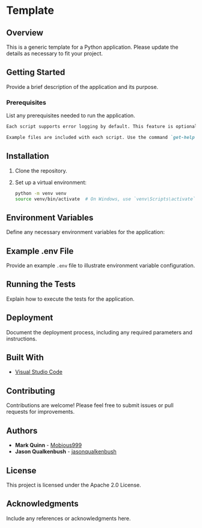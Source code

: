 # Template

## Overview

This is a generic template for a Python application. Please update the details as necessary to fit your project.

## Getting Started

Provide a brief description of the application and its purpose.

### Prerequisites

List any prerequisites needed to run the application.

```markdown
Each script supports error logging by default. This feature is optional and can be enabled for debugging purposes.

Example files are included with each script. Use the command `get-help <scriptname>` to view examples.
```

## Installation

1. Clone the repository.
2. Set up a virtual environment:

   ```bash
   python -m venv venv
   source venv/bin/activate  # On Windows, use `venv\Scripts\activate`

   ```

## Environment Variables

Define any necessary environment variables for the application:


## Example .env File

Provide an example `.env` file to illustrate environment variable configuration.

## Running the Tests

Explain how to execute the tests for the application.

## Deployment

Document the deployment process, including any required parameters and instructions.

## Built With

- [Visual Studio Code](https://code.visualstudio.com/)

## Contributing

Contributions are welcome! Please feel free to submit issues or pull requests for improvements.

## Authors

- **Mark Quinn** - [Mobious999](https://github.com/mobious999)
- **Jason Qualkenbush** - [jasonqualkenbush](https://github.com/jasonqualkenbush)

## License

This project is licensed under the Apache 2.0 License.

## Acknowledgments

Include any references or acknowledgments here.
